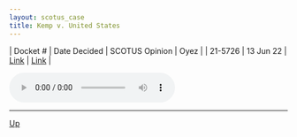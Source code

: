 ```yaml
---
layout: scotus_case
title: Kemp v. United States
---
```


| Docket # | Date Decided | SCOTUS Opinion | Oyez |
| 21-5726 | 13 Jun 22 | [Link](https://www.supremecourt.gov/opinions/21pdf/596us2r38_e29f.pdf) | [Link](https://www.oyez.org/cases/2021/21-5726) |

<audio controls>
   <source src='./resources/21-5726.mp3' type='audio/mpeg'>
</audio>

<object data='./resources/21-5726.pdf' type='application/pdf'></object>

---

[Up](./README.md)